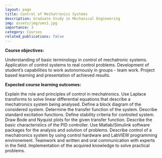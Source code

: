 ```yaml
---
layout: page
title: Control of Mechatronics Systems
description: Graduate Study in Mechanical Engineering
img: assets/img/ums1.jpg
importance: 3
category: Courses
related_publications: false
---
```


<b>Course objectives:</b>

Understanding of basic terminology in control of mechatronic systems. Application of control systems to real control problems. Development of student’s capabilities to work autonomously in groups - team work. Project based learning and presentation of achieved results.

<b>Expected course learning outcomes:</b>

Explain the role and principles of control in mechatronics. Use Laplace transforms to solve linear differential equations that describe a mechatronics system being analysed. Define a block diagram of the considered system. Determine the transfer function of the system. Describe standard excitation functions. Define stability criteria for controled system. Draw Bode and Nyquist plots for the given transfer function. Describe the basic characteristics of the PID controller. Use Matlab/Simulink software packages for the analysis and solution of problems. Describe control of a mechatronics system by using control hardware and LabVIEW programming environement. Teamwork and written and oral communication with experts in the field. Implementation of the acquired knowledge to solve practical problems.
